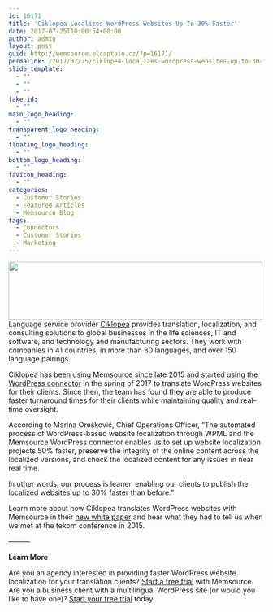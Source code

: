 ```yaml
---
id: 16171
title: 'Ciklopea Localizes WordPress Websites Up To 30% Faster'
date: 2017-07-25T10:00:54+00:00
author: admin
layout: post
guid: http://memsource.elcaptain.cz/?p=16171/
permalink: /2017/07/25/ciklopea-localizes-wordpress-websites-up-to-30-faster/
slide_template:
  - ""
  - ""
  - ""
fake_id:
  - ""
main_logo_heading:
  - ""
transparent_logo_heading:
  - ""
floating_logo_heading:
  - ""
bottom_logo_heading:
  - ""
favicon_heading:
  - ""
categories:
  - Customer Stories
  - Featured Articles
  - Memsource Blog
tags:
  - Connectors
  - Customer Stories
  - Marketing
---
```

<span style="font-weight: 400;"><a href="http://www.memsource.com/wp-content/uploads/2017/07/ciklopea-logo-large.png"><img class="alignright wp-image-16172" src="http://www.memsource.com/wp-content/uploads/2017/07/ciklopea-logo-large-1024x233.png" alt="" width="500" height="114" data-id="16172" /></a>Language service provider </span><a href="https://ciklopea.com/" target="_blank" rel="noopener"><span style="font-weight: 400;">Ciklopea</span></a> <span style="font-weight: 400;">provides translation, localization, and consulting solutions to global businesses in the life sciences, IT and software, and technology and manufacturing sectors. They work with companies in 41 countries, in more than 30 languages, and over 150 language pairings.</span><!--more-->

<span style="font-weight: 400;">Ciklopea has been using Memsource since late 2015 and started using the <a href="https://wiki.memsource.com/wiki/WordPress_Plugin" target="_blank" rel="noopener">WordPress connector</a> in the spring of 2017 to translate WordPress websites for their clients. Since then, the team has found they are able to produce faster turnaround times for their clients while maintaining quality and real-time oversight.</span>

<span style="font-weight: 400;">According to Marina Orešković, Chief Operations Officer, &#8220;The automated process of WordPress-based website localization through WPML and the Memsource WordPress connector enables us to set up website localization projects 50% faster, preserve the integrity of the online content across the localized versions, and check the localized content for any issues in near real time.</span>

<span style="font-weight: 400;">In other words, our process is leaner, enabling our clients to publish the localized websites up to 30% faster than before.”</span>

<span style="font-weight: 400;">Learn more about how Ciklopea translates WordPress websites with Memsource in their </span><span style="font-weight: 400;"><a href="https://ciklopea.com/resource/automating-website-localization-with-wpml-plugin-white-paper/" target="_blank" rel="noopener">new white paper</a> and hear what they had to tell us when we met at the tekom conference in 2015.</span>



<span style="font-weight: 400;">&#8212;&#8212;&#8212;</span>

**Learn More**

<span style="font-weight: 400;">Are you an agency interested in providing faster WordPress website localization for your translation clients? <a href="https://cloud.memsource.com/web/organization/signup?e=ULTIMATE" target="_blank" rel="noopener">Start a free trial</a> with Memsource.<br /> </span><span style="font-weight: 400;">Are you a business client with a multilingual WordPress site (or would you like to have one)? <a href="https://cloud.memsource.com/web/organization/signup?e=ULTIMATE" target="_blank" rel="noopener">Start your free trial</a> today.</span>